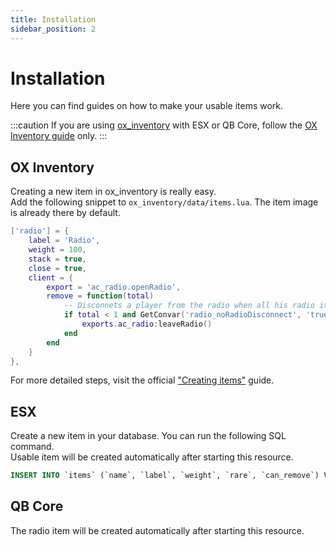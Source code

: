 ```yaml
---
title: Installation
sidebar_position: 2
---
```


# Installation
Here you can find guides on how to make your usable items work.

:::caution
If you are using [ox_inventory](https://github.com/overextended/ox_inventory) with ESX or QB Core, follow the [OX Inventory guide](#ox-inventory) only.
:::



## OX Inventory
Creating a new item in ox_inventory is really easy.  
Add the following snippet to `ox_inventory/data/items.lua`. The item image is already there by default.
```lua
['radio'] = {
	label = 'Radio',
	weight = 100,
	stack = true,
	close = true,
	client = {
		export = 'ac_radio.openRadio',
		remove = function(total)
			-- Disconnets a player from the radio when all his radio items are removed.
			if total < 1 and GetConvar('radio_noRadioDisconnect', 'true') == 'true' then
				exports.ac_radio:leaveRadio()
			end
		end
	}
},
```
For more detailed steps, visit the official ["Creating items"](https://overextended.dev/ox_inventory/Guides/creatingItems) guide.



## ESX
Create a new item in your database. You can run the following SQL command.  
Usable item will be created automatically after starting this resource.
```sql
INSERT INTO `items` (`name`, `label`, `weight`, `rare`, `can_remove`) VALUES ('radio', 'Radio', 1, 0, 1);
```



## QB Core
The radio item will be created automatically after starting this resource.
